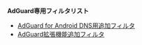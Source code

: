 <strong>AdGuard専用フィルタリスト</strong>
* [AdGuard for Android DNS用追加フィルタ](https://raw.githubusercontent.com/mori-jio/adb_filter/main/adguard/dns.txt)
* [AdGuard拡張機能追加フィルタ](https://subscribe.adblockplus.org/?location=https://raw.githubusercontent.com/mori-jio/adb_filter/main/adguard/plus.txt&title=AdGuard%E6%8B%A1%E5%BC%B5%E6%A9%9F%E8%83%BD%E8%BF%BD%E5%8A%A0%E3%83)
